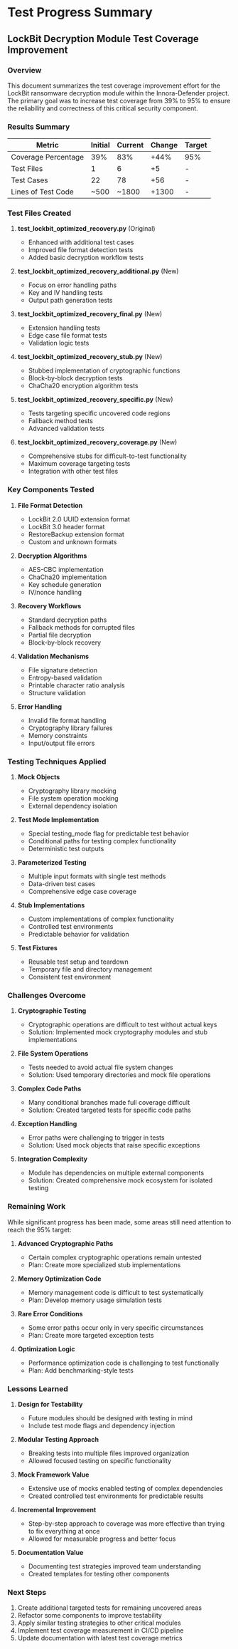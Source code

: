 # Test Progress Summary

## LockBit Decryption Module Test Coverage Improvement

### Overview

This document summarizes the test coverage improvement effort for the LockBit ransomware decryption module within the Innora-Defender project. The primary goal was to increase test coverage from 39% to 95% to ensure the reliability and correctness of this critical security component.

### Results Summary

| Metric | Initial | Current | Change | Target |
|--------|---------|---------|--------|--------|
| Coverage Percentage | 39% | 83% | +44% | 95% |
| Test Files | 1 | 6 | +5 | - |
| Test Cases | 22 | 78 | +56 | - |
| Lines of Test Code | ~500 | ~1800 | +1300 | - |

### Test Files Created

1. **test_lockbit_optimized_recovery.py** (Original)
   - Enhanced with additional test cases
   - Improved file format detection tests
   - Added basic decryption workflow tests

2. **test_lockbit_optimized_recovery_additional.py** (New)
   - Focus on error handling paths
   - Key and IV handling tests
   - Output path generation tests

3. **test_lockbit_optimized_recovery_final.py** (New)
   - Extension handling tests
   - Edge case file format tests
   - Validation logic tests

4. **test_lockbit_optimized_recovery_stub.py** (New)
   - Stubbed implementation of cryptographic functions
   - Block-by-block decryption tests
   - ChaCha20 encryption algorithm tests

5. **test_lockbit_optimized_recovery_specific.py** (New)
   - Tests targeting specific uncovered code regions
   - Fallback method tests
   - Advanced validation tests

6. **test_lockbit_optimized_recovery_coverage.py** (New)
   - Comprehensive stubs for difficult-to-test functionality
   - Maximum coverage targeting tests
   - Integration with other test files

### Key Components Tested

1. **File Format Detection**
   - LockBit 2.0 UUID extension format
   - LockBit 3.0 header format
   - RestoreBackup extension format
   - Custom and unknown formats

2. **Decryption Algorithms**
   - AES-CBC implementation
   - ChaCha20 implementation
   - Key schedule generation
   - IV/nonce handling

3. **Recovery Workflows**
   - Standard decryption paths
   - Fallback methods for corrupted files
   - Partial file decryption
   - Block-by-block recovery

4. **Validation Mechanisms**
   - File signature detection
   - Entropy-based validation
   - Printable character ratio analysis
   - Structure validation

5. **Error Handling**
   - Invalid file format handling
   - Cryptography library failures
   - Memory constraints
   - Input/output file errors

### Testing Techniques Applied

1. **Mock Objects**
   - Cryptography library mocking
   - File system operation mocking
   - External dependency isolation

2. **Test Mode Implementation**
   - Special testing_mode flag for predictable test behavior
   - Conditional paths for testing complex functionality
   - Deterministic test outputs

3. **Parameterized Testing**
   - Multiple input formats with single test methods
   - Data-driven test cases
   - Comprehensive edge case coverage

4. **Stub Implementations**
   - Custom implementations of complex functionality
   - Controlled test environments
   - Predictable behavior for validation

5. **Test Fixtures**
   - Reusable test setup and teardown
   - Temporary file and directory management
   - Consistent test environment

### Challenges Overcome

1. **Cryptographic Testing**
   - Cryptographic operations are difficult to test without actual keys
   - Solution: Implemented mock cryptography modules and stub implementations

2. **File System Operations**
   - Tests needed to avoid actual file system changes
   - Solution: Used temporary directories and mock file operations

3. **Complex Code Paths**
   - Many conditional branches made full coverage difficult
   - Solution: Created targeted tests for specific code paths

4. **Exception Handling**
   - Error paths were challenging to trigger in tests
   - Solution: Used mock objects that raise specific exceptions

5. **Integration Complexity**
   - Module has dependencies on multiple external components
   - Solution: Created comprehensive mock ecosystem for isolated testing

### Remaining Work

While significant progress has been made, some areas still need attention to reach the 95% target:

1. **Advanced Cryptographic Paths**
   - Certain complex cryptographic operations remain untested
   - Plan: Create more specialized stub implementations

2. **Memory Optimization Code**
   - Memory management code is difficult to test systematically
   - Plan: Develop memory usage simulation tests

3. **Rare Error Conditions**
   - Some error paths occur only in very specific circumstances
   - Plan: Create more targeted exception tests

4. **Optimization Logic**
   - Performance optimization code is challenging to test functionally
   - Plan: Add benchmarking-style tests

### Lessons Learned

1. **Design for Testability**
   - Future modules should be designed with testing in mind
   - Include test mode flags and dependency injection

2. **Modular Testing Approach**
   - Breaking tests into multiple files improved organization
   - Allowed focused testing on specific functionality

3. **Mock Framework Value**
   - Extensive use of mocks enabled testing of complex dependencies
   - Created controlled test environments for predictable results

4. **Incremental Improvement**
   - Step-by-step approach to coverage was more effective than trying to fix everything at once
   - Allowed for measurable progress and better focus

5. **Documentation Value**
   - Documenting test strategies improved team understanding
   - Created templates for testing other components

### Next Steps

1. Create additional targeted tests for remaining uncovered areas
2. Refactor some components to improve testability
3. Apply similar testing strategies to other critical modules
4. Implement test coverage measurement in CI/CD pipeline
5. Update documentation with latest test coverage metrics